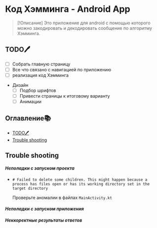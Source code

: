 # Код Хэмминга - Android App
>[!Описание]
> Это приложение для android с помощью которого можно закодировать и декодировать сообщение по алгоритму Хэмминга.

## TODO🖊️
- [ ] Собрать главную страницу
- [ ] Все что связано с навигацией по приложению
- [ ] реализация код Хэмминга 
- Дизайн
	- [ ] Подбор шрифтов
	- [ ] Привести страницы к итоговому варианту
	- [ ] Анимации

## Оглавление📚
- [TODO🖊️](#TODO🖊️)
- [Trouble shooting](#Trouble\shooting)

## Trouble shooting
#### *Неполадки с запуском проекта*
* `# Failed to delete some children. This might happen because a process has files open or has its working directory set in the target directory`

	Проверьте аномалии в файлах `MainActivity.kt`
#### *Неполадки с запуском приложения*

#### *Неккоректные результаты ответов* 
